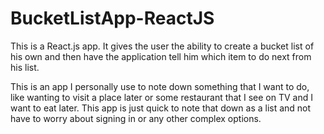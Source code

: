 # BucketListApp-ReactJS
This is a React.js app. It gives the user the ability to create a bucket list of his own and then have the application tell him which item to do next from his list.

This is an app I personally use to note down something that I want to do, like wanting to visit a place later
or some restaurant that I see on TV and I want to eat later. This app is just quick to note that down as a list and not have to worry about signing in or any other complex options.
